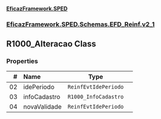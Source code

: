 #### [EficazFramework.SPED](EficazFrameworkSPED.md 'EficazFramework SPED')
### [EficazFramework.SPED.Schemas.EFD_Reinf.v2_1](EficazFramework.SPED.Schemas.EFD_Reinf.v2_1.md 'EficazFramework.SPED.Schemas.EFD_Reinf.v2_1')

## R1000_Alteracao Class
### Properties

| # | Name | Type | |
| ---: | :--- | :---: | :--- |
| 02 | idePeriodo | `ReinfEvtIdePeriodo` |  |
| 03 | infoCadastro | `R1000_InfoCadastro` |  |
| 04 | novaValidade | `ReinfEvtIdePeriodo` |  |
